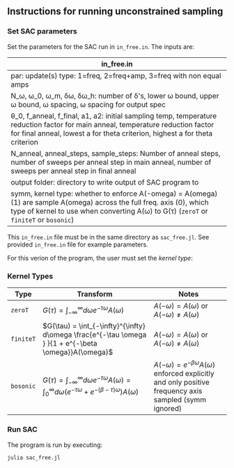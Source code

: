 ## Instructions for running unconstrained sampling


### Set SAC parameters 
Set the parameters for the SAC run in `in_free.in`. The inputs are:

|in_free.in|
|---|
|par: update(s) type: 1=freq, 2=freq+amp, 3=freq with non equal amps|
|N_ω, ω_0, ω_m, δω, δω_h: number of δ's, lower ω bound, upper ω bound, ω spacing, ω spacing for output spec|
|θ_0, f_anneal, f_final, a1, a2: initial sampling temp, temperature reduction factor for main anneal, temperature reduction factor for final anneal, lowest a for theta criterion, highest a for theta criterion|
|N_anneal, anneal_steps, sample_steps: Number of anneal steps, number of sweeps per anneal step in main anneal, number of sweeps per anneal step in final anneal |
|output folder: directory to write output of SAC program to|
|symm, kernel type: whether to enforce A(-omega) = A(omega) (1) are sample A(omega) across the full freq. axis (0), which type of kernel to use when converting A(ω) to G(τ) (`zeroT` or `finiteT` or `bosonic`)|

This `in_free.in` file must be in the same directory as `sac_free.jl`. See provided `in_free.in` file for example parameters.


For this verion of the program, the user must set the *kernel type*:


### Kernel Types

| Type | Transform  | Notes |
|-----------|----------------|----|
| `zeroT` | $G(\tau) = \int_{-\infty}^{\infty} d\omega   e^{-\tau \omega }  A(\omega)$ | $A(-\omega) = A(\omega)$ or $A(-\omega) \neq A(\omega)$  |
| `finiteT`  | $G(\tau) = \int_{-\infty}^{\infty} d\omega  \frac{e^{-\tau \omega } }{1 + e^{-\beta \omega}}A(\omega)$ | $A(-\omega) = A(\omega)$ or $A(-\omega) \neq A(\omega)$  |
| `bosonic`    | $G(\tau) = \int_{-\infty}^{\infty} d\omega  e^{-\tau \omega } A(\omega) =   \int_{0}^{\infty} d\omega   \left(e^{-\tau \omega } + e^{-(\beta - \tau) \omega } \right)  A(\omega)$ | $A(-\omega) = e^{-\beta \omega} A(\omega)$ enforced explicitly and only positive frequency axis sampled (symm ignored) |


### Run SAC
The program is run by executing:

`julia sac_free.jl`



